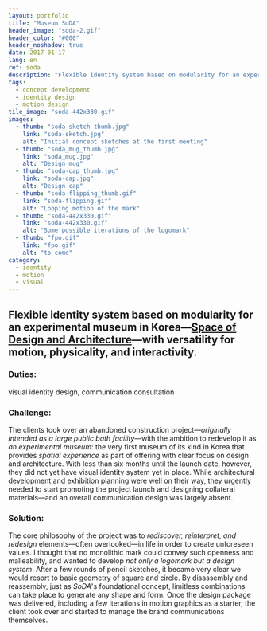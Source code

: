 ```yaml
---
layout: portfolio
title: "Museum SoDA"
header_image: "soda-2.gif"
header_color: "#000"
header_noshadow: true
date: 2017-01-17
lang: en
ref: soda
description: "Flexible identity system based on modularity for an experimental museum in Korea&mdash;<em>Space of Design and Architecture</em>&mdash;with versatility for motion, physicality, and interactivity."
tags:
  - concept development
  - identity design
  - motion design
tile_image: "soda-442x330.gif"
images:
  - thumb: "soda-sketch-thumb.jpg"
    link: "soda-sketch.jpg"
    alt: "Initial concept sketches at the first meeting"
  - thumb: "soda_mug_thumb.jpg"
    link: "soda_mug.jpg"
    alt: "Design mug"
  - thumb: "soda-cap_thumb.jpg"
    link: "soda-cap.jpg"
    alt: "Design cap"
  - thumb: "soda-flipping_thumb.gif"
    link: "soda-flipping.gif"
    alt: "Looping motion of the mark"
  - thumb: "soda-442x330.gif"
    link: "soda-442x330.gif"
    alt: "Some possible iterations of the logomark"
  - thumb: "fpo.gif"
    link: "fpo.gif"
    alt: "to come"
category:
  - identity
  - motion
  - visual
---
```

<section class="project-summary">
  <h1>Flexible identity system based on modularity for an experimental museum in Korea&mdash;<span style="font-style: normal;"><a href="http://museumsoda.org/" target="_blank">Space of Design and Architecture</a></span>&mdash;with versatility for motion, physicality, and interactivity.</h1>
  <section class="info">
    <h3>Duties:</h3>
    <p>visual identity design, communication consultation</p>
  </section>
  <section class="info">
    <h3>Challenge:</h3>
    <p>The clients took over an abandoned construction project&mdash;<em>originally intended as a large public bath facility</em>&mdash;with the ambition to redevelop it as <em>an experimental museum</em>: the very first museum of its kind in Korea that provides <em>spatial experience</em> as part of offering with clear focus on design and architecture. With less than six months until the launch date, however, they did not yet have visual identity system yet in place. While architectural development and exhibition planning were well on their way, they urgently needed to start promoting the project launch and designing collateral materials&mdash;and an overall communication design was largely absent.
    </p>
  </section>
  <section class="info">
    <h3>Solution:</h3>
    <p>The core philosophy of the project was to <em>rediscover, reinterpret, and redesign</em> elements&mdash;often overlooked&mdash;in life in order to create unforeseen values. I thought that no monolithic mark could convey such openness and malleability, and wanted to develop <em>not only a logomark but a design system</em>. After a few rounds of pencil sketches, it became very clear we would resort to basic geometry of square and circle. By disassembly and reassembly, just as <em>SoDA</em>'s foundational concept, limitless combinations can take place to generate any shape and form. Once the design package was delivered, including a few iterations in motion graphics as a starter, the client took over and started to manage the brand communications themselves.
    </p>
  </section>
</section>
